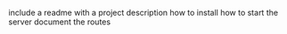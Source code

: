 include a readme with a project description
how to install
how to start the server
document the routes
